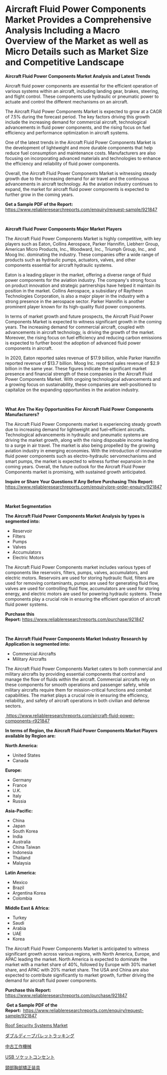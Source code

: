 <p><h1>Aircraft Fluid Power Components Market Provides a Comprehensive Analysis Including a Macro Overview of the Market as well as Micro Details such as Market Size and Competitive Landscape</h1></p><p><strong>Aircraft Fluid Power Components Market Analysis and Latest Trends</strong></p>
<p><p>Aircraft fluid power components are essential for the efficient operation of various systems within an aircraft, including landing gear, brakes, steering, and flight control. These components use hydraulic or pneumatic power to actuate and control the different mechanisms on an aircraft.</p><p>The Aircraft Fluid Power Components Market is expected to grow at a CAGR of 7.5% during the forecast period. The key factors driving this growth include the increasing demand for commercial aircraft, technological advancements in fluid power components, and the rising focus on fuel efficiency and performance optimization in aircraft systems.</p><p>One of the latest trends in the Aircraft Fluid Power Components Market is the development of lightweight and more durable components that help reduce fuel consumption and maintenance costs. Manufacturers are also focusing on incorporating advanced materials and technologies to enhance the efficiency and reliability of fluid power components.</p><p>Overall, the Aircraft Fluid Power Components Market is witnessing steady growth due to the increasing demand for air travel and the continuous advancements in aircraft technology. As the aviation industry continues to expand, the market for aircraft fluid power components is expected to further grow in the coming years.</p></p>
<p><strong>Get a Sample PDF of the Report:&nbsp;</strong> <a href="https://www.reliableresearchreports.com/enquiry/request-sample/921847">https://www.reliableresearchreports.com/enquiry/request-sample/921847</a></p>
<p>&nbsp;</p>
<p><strong>Aircraft Fluid Power Components Major Market Players</strong></p>
<p><p>The Aircraft Fluid Power Components Market is highly competitive, with key players such as Eaton, Collins Aerospace, Parker Hannifin, Liebherr Group, American Micro Products, Inc., Woodward, Inc., Triumph Group, Inc., and Moog Inc. dominating the industry. These companies offer a wide range of products such as hydraulic pumps, actuators, valves, and other components essential for aircraft hydraulic systems.</p><p>Eaton is a leading player in the market, offering a diverse range of fluid power components for the aviation industry. The company's strong focus on product innovation and strategic partnerships have helped it maintain its position in the market. Collins Aerospace, a subsidiary of Raytheon Technologies Corporation, is also a major player in the industry with a strong presence in the aerospace sector. Parker Hannifin is another prominent player known for its high-quality fluid power components.</p><p>In terms of market growth and future prospects, the Aircraft Fluid Power Components Market is expected to witness significant growth in the coming years. The increasing demand for commercial aircraft, coupled with advancements in aircraft technology, is driving the growth of the market. Moreover, the rising focus on fuel efficiency and reducing carbon emissions is expected to further boost the adoption of advanced fluid power components in aircraft.</p><p>In 2020, Eaton reported sales revenue of $17.9 billion, while Parker Hannifin reported revenue of $13.7 billion. Moog Inc. reported sales revenue of $2.9 billion in the same year. These figures indicate the significant market presence and financial strength of these companies in the Aircraft Fluid Power Components Market. With ongoing technological advancements and a growing focus on sustainability, these companies are well-positioned to capitalize on the expanding opportunities in the aviation industry.</p></p>
<p>&nbsp;</p>
<p><strong>What Are The Key Opportunities For Aircraft Fluid Power Components Manufacturers?</strong></p>
<p><p>The Aircraft Fluid Power Components market is experiencing steady growth due to increasing demand for lightweight and fuel-efficient aircrafts. Technological advancements in hydraulic and pneumatic systems are driving the market growth, along with the rising disposable income leading to a surge in air travel. The market is also being propelled by the growing aviation industry in emerging economies. With the introduction of innovative fluid power components such as electro-hydraulic servomechanisms and smart pumps, the market is expected to witness further expansion in the coming years. Overall, the future outlook for the Aircraft Fluid Power Components market is promising, with sustained growth anticipated.</p></p>
<p><strong>Inquire or Share Your Questions If Any Before Purchasing This Report:</strong> <a href="https://www.reliableresearchreports.com/enquiry/pre-order-enquiry/921847">https://www.reliableresearchreports.com/enquiry/pre-order-enquiry/921847</a></p>
<p>&nbsp;</p>
<p><strong>Market Segmentation</strong></p>
<p><strong>The Aircraft Fluid Power Components Market Analysis by types is segmented into:</strong></p>
<p><ul><li>Reservoir</li><li>Filters</li><li>Pumps</li><li>Valves</li><li>Accumulators</li><li>Electric Motors</li></ul></p>
<p><p>The Aircraft Fluid Power Components market includes various types of components like reservoirs, filters, pumps, valves, accumulators, and electric motors. Reservoirs are used for storing hydraulic fluid, filters are used for removing contaminants, pumps are used for generating fluid flow, valves are used for controlling fluid flow, accumulators are used for storing energy, and electric motors are used for powering hydraulic systems. These components play a crucial role in ensuring the efficient operation of aircraft fluid power systems.</p></p>
<p><strong>Purchase this Report:&nbsp;</strong><a href="https://www.reliableresearchreports.com/purchase/921847">https://www.reliableresearchreports.com/purchase/921847</a></p>
<p>&nbsp;</p>
<p><strong>The Aircraft Fluid Power Components Market Industry Research by Application is segmented into:</strong></p>
<p><ul><li>Commercial Aircrafts</li><li>Military Aircrafts</li></ul></p>
<p><p>The Aircraft Fluid Power Components Market caters to both commercial and military aircrafts by providing essential components that control and manage the flow of fluids within the aircraft. Commercial aircrafts rely on these components for smooth operations and passenger safety, while military aircrafts require them for mission-critical functions and combat capabilities. The market plays a crucial role in ensuring the efficiency, reliability, and safety of aircraft operations in both civilian and defense sectors.</p></p>
<p><a href="https://www.reliableresearchreports.com/aircraft-fluid-power-components-r921847">&nbsp;https://www.reliableresearchreports.com/aircraft-fluid-power-components-r921847</a></p>
<p><strong>In terms of Region, the Aircraft Fluid Power Components Market Players available by Region are:</strong></p>
<p>
    <p> <strong> North America: </strong>
        <ul>
            <li>United States</li>
            <li>Canada</li>
        </ul>
        </p> 
    <p> <strong> Europe: </strong>
        <ul>
            <li>Germany</li>
            <li>France</li>
            <li>U.K.</li>
            <li>Italy</li>
            <li>Russia</li>
        </ul>
        </p> 
    <p> <strong> Asia-Pacific: </strong>
        <ul>
            <li>China</li>
            <li>Japan</li>
            <li>South Korea</li>
            <li>India</li>
            <li>Australia</li>
            <li>China Taiwan</li>
            <li>Indonesia</li>
            <li>Thailand</li>
            <li>Malaysia</li>
        </ul>
        </p> 
    <p> <strong> Latin America: </strong>
        <ul>
            <li>Mexico</li>
            <li>Brazil</li>
            <li>Argentina Korea</li>
            <li>Colombia</li>
        </ul>
        </p> 
    <p> <strong> Middle East & Africa: </strong>
        <ul>
            <li>Turkey</li>
            <li>Saudi</li>
            <li>Arabia</li>
            <li>UAE</li>
            <li>Korea</li>
        </ul>
    </p>
    </p>
<p><p>The Aircraft Fluid Power Components Market is anticipated to witness significant growth across various regions, with North America, Europe, and APAC leading the market. North America is expected to dominate the market with a market share of 40%, followed by Europe with 30% market share, and APAC with 20% market share. The USA and China are also expected to contribute significantly to market growth, further driving the demand for aircraft fluid power components.</p></p>
<p><strong>Purchase this Report: </strong><a href="https://www.reliableresearchreports.com/purchase/921847">https://www.reliableresearchreports.com/purchase/921847</a></p>
<p>&nbsp;<strong>Get a Sample PDF of the Report:&nbsp;&nbsp;</strong><a href="https://www.reliableresearchreports.com/enquiry/request-sample/921847">https://www.reliableresearchreports.com/enquiry/request-sample/921847</a></p>
<p><strong></strong></p>
<p><p><a href="https://github.com/mancsybtousav/Market-Research-Report-List-2/blob/main/roof-security-systems-market.md">Roof Security Systems Market</a></p><p><a href="https://github.com/KaydenJohns1964/Market-Research-Report-List-1/blob/main/808652938977.md">ダブルディープパレットラッキング</a></p><p><a href="https://medium.com/@kimalker_178/%E4%BD%BF%E7%94%A8%E3%81%95%E3%82%8C%E3%81%9F%E5%B7%A5%E4%BD%9C%E6%A9%9F%E6%A2%B0%E5%B8%82%E5%A0%B4-2031%E5%B9%B4%E3%81%BE%E3%81%A7%E3%81%AE%E3%83%88%E3%83%AC%E3%83%B3%E3%83%89-%E4%BA%88%E6%B8%AC-%E7%AB%B6%E4%BA%89%E5%88%86%E6%9E%90-b310238a154f">中古工作機械</a></p><p><a href="https://medium.com/@ashleyivingston5656/usb%E3%82%BD%E3%82%B1%E3%83%83%E3%83%88-%E3%82%A2%E3%82%A6%E3%83%88%E3%83%AC%E3%83%83%E3%83%88%E5%B8%82%E5%A0%B4%E5%B1%95%E6%9C%9B-%E6%A5%AD%E7%95%8C%E6%A6%82%E8%A6%81%E3%81%A8%E4%BA%88%E6%B8%AC-2024%E5%B9%B4%E3%81%8B%E3%82%892031%E5%B9%B4-516d861edaae">USB ソケットコンセント</a></p><p><a href="https://github.com/decker5351/Market-Research-Report-List-1/blob/main/700507038978.md">頸部胸部矯正装具</a></p></p>
